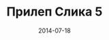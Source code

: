 ---
layout: default
modal-id: 204
date: 2014-07-18
img: prilep/DSC_0336.JPG
alt: image-alt
store: Prilep
title: Прилеп Слика 5
description: Intro LINQ is query language for C and VB introduced in .NET 3.5 and VS 2008. LINQ simplifies querying by offering one unified language to query different types of data sources. In order to use LINQ to query data source we need LINQ provider. Many providers are posted here and there is option to create our own providers, so basically you can query everything with the right provider. This means that a single query can be used to query data from DB, XML, lists etc.. Query SyntaxLINQ queries can be written in two basic ways.

---
